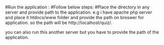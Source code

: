 #Run the application :
#Follow below steps:
#Place the directory in any server and provide path to the application.
e.g i have apache php server and place it htdocs/www folder and provide the path on broswer for application.
so the path will be http://localhost/quiz/.

you can also run this another server but you have to provide the path of the application.
